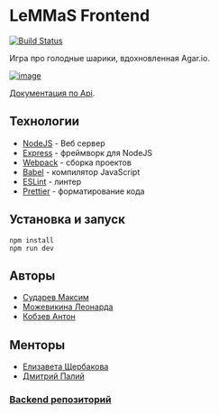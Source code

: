 # LeMMaS Frontend

[![Build Status](https://travis-ci.com/frontend-park-mail-ru/2019_2_LeMMaS.svg?branch=develope)](https://travis-ci.com/frontend-park-mail-ru/2019_2_LeMMaS)

Игра про голодные шарики, вдохновленная Agar.io.

[![image](https://user-images.githubusercontent.com/6276455/69713801-3a1aa980-1116-11ea-82db-902277aefbe3.png)](http://95.163.212.121/)

[Документация по Api](https://go-park-mail-ru.github.io/2019_2_LeMMaS).

## Технологии

-   [NodeJS](https://nodejs.org/en/) - Веб сервер
-   [Express](https://expressjs.com/) - фреймворк для NodeJS
-   [Webpack](https://webpack.js.org/) - сборка проектов
-   [Babel](https://babeljs.io/) - компилятор JavaScript
-   [ESLint](https://eslint.org/) - линтер
-   [Prettier](https://prettier.io/) - форматирование кода

## Установка и запуск

```
npm install
npm run dev
```

## Авторы

-   [Сударев Максим](https://github.com/smi97)
-   [Можевикина Леонарда](https://github.com/ledka17)
-   [Кобзев Антон](https://github.com/kzon)

## Менторы

-   [Елизавета Щербакова](https://github.com/Liza-Shch)
-   [Дмитрий Палий](https://github.com/stanf0rd)

### [Backend репозиторий](https://github.com/go-park-mail-ru/2019_2_LeMMaS)

